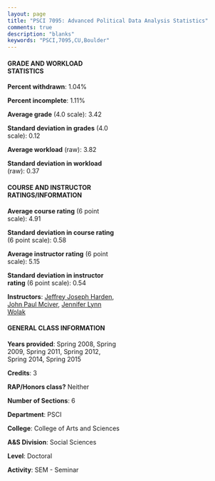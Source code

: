 ```yaml
---
layout: page
title: "PSCI 7095: Advanced Political Data Analysis Statistics"
comments: true
description: "blanks"
keywords: "PSCI,7095,CU,Boulder"
---
```

<head>
<script src="https://ajax.googleapis.com/ajax/libs/jquery/2.1.3/jquery.min.js"></script>
<script src="https://dl.dropboxusercontent.com/s/pc42nxpaw1ea4o9/highcharts.js?dl=0"></script>
<!-- <script src="../assets/js/highcharts.js"></script> -->
<style type="text/css">@font-face {
	font-family: "Bebas Neue";
	src: url(https://www.filehosting.org/file/details/544349/BebasNeue Regular.otf) format("opentype");
	}
	h1.Bebas { 
		font-family: "Bebas Neue", Verdana, Tahoma;
	}
</style>
</head>
<body>
	<div id="container" style="float: right; width: 45%; height: 88%; margin-left: 2.5%; margin-right: 2.5%;"></div>
	<script language="JavaScript">
		$(document).ready(function() {
		var chart = {type: 'column'};
		var title = {text: 'Grade Distribution'};
		var xAxis = {categories: ['A','B','C','D','F'],crosshair: true};
		var yAxis = {min: 0,title: {text: 'Percentage'}};
		var tooltip = {headerFormat: '<center><b><span style="font-size:20px">{point.key}</span></b></center>',
		               pointFormat: '<td style="padding:0"><b>{point.y:.1f}%</b></td>',
		               footerFormat: '</table>',shared: true,useHTML: true};
		var plotOptions = {column: {pointPadding: 0.0,borderWidth: 0}};  
		var credits = {enabled: false};var series= [{name: 'Percent',data: [51.87,41.92,6.21,0.0,0.0,]}];
		var json = {};
		json.chart = chart;
		json.title = title;
		json.tooltip = tooltip;
		json.xAxis = xAxis;
		json.yAxis = yAxis;  
		json.series = series;
		json.plotOptions = plotOptions;  
		json.credits = credits;
		$('#container').highcharts(json);
	});
	</script>
</body>
			   
#### GRADE AND WORKLOAD STATISTICS

**Percent withdrawn**: 1.04%

**Percent incomplete**: 1.11%

**Average grade** (4.0 scale): 3.42

**Standard deviation in grades** (4.0 scale): 0.12

**Average workload** (raw): 3.82

**Standard deviation in workload** (raw): 0.37

#### COURSE AND INSTRUCTOR RATINGS/INFORMATION

**Average course rating** (6 point scale): 4.91

**Standard deviation in course rating** (6 point scale): 0.58

**Average instructor rating** (6 point scale): 5.15

**Standard deviation in instructor rating** (6 point scale): 0.54

**Instructors**: <a href='../../instructors/Jeffrey_Joseph_Harden'>Jeffrey Joseph Harden</a>, <a href='../../instructors/John_Paul_Mciver'>John Paul Mciver</a>, <a href='../../instructors/Jennifer_Lynn_Wolak'>Jennifer Lynn Wolak</a>

#### GENERAL CLASS INFORMATION

**Years provided**: Spring 2008, Spring 2009, Spring 2011, Spring 2012, Spring 2014, Spring 2015

**Credits**: 3

**RAP/Honors class?** Neither

**Number of Sections**: 6

**Department**: PSCI

**College**: College of Arts and Sciences

**A&S Division**: Social Sciences

**Level**: Doctoral

**Activity**: SEM - Seminar
